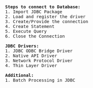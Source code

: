 <pre>
<B>Steps to connect to Database:</B>
1. Import JDBC Package
2. Load and register the driver
3. Create/Provide the connection
4. Create Statement
5. Execute Query
6. Close the Connection

<B>JDBC Drivers:</B>
1. JDBC ODBC Bridge Driver
2. Native API Driver
3. Network Protocol Driver
4. Thin Layer Driver

<B>Additional:</B>
1. Batch Processing in JDBC

</pre>


